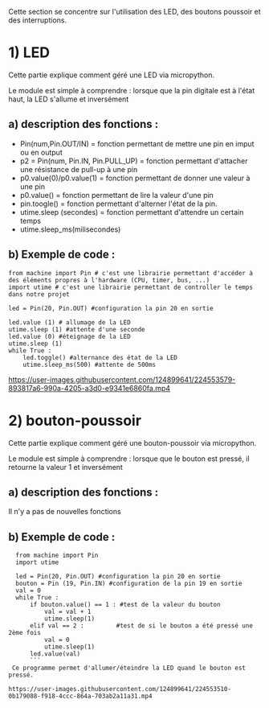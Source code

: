 Cette section se concentre sur l'utilisation des LED, des boutons poussoir et des interruptions.

# 1) LED

 Cette partie explique comment géré une LED via micropython.
 
 Le module est simple à comprendre : lorsque que la pin digitale est à l'état haut, la LED s'allume et inversément
 
## a) description des fonctions :
 
   - Pin(num,Pin.OUT/IN) = fonction permettant de mettre une pin en imput ou en output
   - p2 = Pin(num, Pin.IN, Pin.PULL_UP) = fonction permettant d'attacher une résistance de pull-up à une pin
   - p0.value(0)/p0.value(1) = fonction permettant de donner une valeur à une pin
   - p0.value() = fonction permettant de lire la valeur d'une pin 
   - pin.toogle() = fonction permettant d'alterner l'état de la pin.
   - utime.sleep (secondes) = fonction permettant d'attendre un certain temps
   - utime.sleep_ms(milisecondes)
   
## b) Exemple de code :
    
  ```
  from machine import Pin # c'est une librairie permettant d'accéder à des éléments propres à l'hardware (CPU, timer, bus, ...)
  import utime # c'est une librairie permettant de controller le temps dans notre projet

  led = Pin(20, Pin.OUT) #configuration la pin 20 en sortie

  led.value (1) # allumage de la LED
  utime.sleep (1) #attente d'une seconde
  led.value (0) #éteignage de la LED
  utime.sleep (1)
  while True :
      led.toggle() #alternance des état de la LED
      utime.sleep_ms(500) #attente de 500ms
 ```
 

https://user-images.githubusercontent.com/124899641/224553579-893817a6-990a-4205-a3d0-e9341e6860fa.mp4


# 2) bouton-poussoir
  Cette partie explique comment géré une bouton-poussoir via micropython.
  
  Le module est simple à comprendre : lorsque que le bouton est pressé, il retourne la valeur 1 et inversément
   
## a) description des fonctions :
   Il n'y a pas de nouvelles fonctions



## b) Exemple de code :
```
  from machine import Pin
  import utime

  led = Pin(20, Pin.OUT) #configuration la pin 20 en sortie
  bouton = Pin (19, Pin.IN) #configuration de la pin 19 en sortie
  val = 0
  while True :
      if bouton.value() == 1 : #test de la valeur du bouton
          val = val + 1        
          utime.sleep(1)
      elif val == 2 :         #test de si le bouton a été pressé une 2ème fois
          val = 0
          utime.sleep(1)
      led.value(val)
      ```
 Ce programme permet d'allumer/éteindre la LED quand le bouton est pressé. 

https://user-images.githubusercontent.com/124899641/224553510-0b179088-f918-4ccc-864a-703ab2a11a31.mp4

